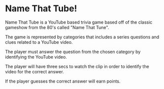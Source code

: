 <h1>Name That Tube!</h1>

Name That Tube is a YouTube based trivia game based off of the classic gameshow from the 80's called "Name That Tune".  

The game is represented by categories that includes a series questions and clues related to a YouTube video.

The player must answer the question from the chosen category by identifying the YouTube video.

The player will have three secs  to watch the clip in order to  identify the video for the correct answer.  

If the player guesses the correct answer will earn points.
